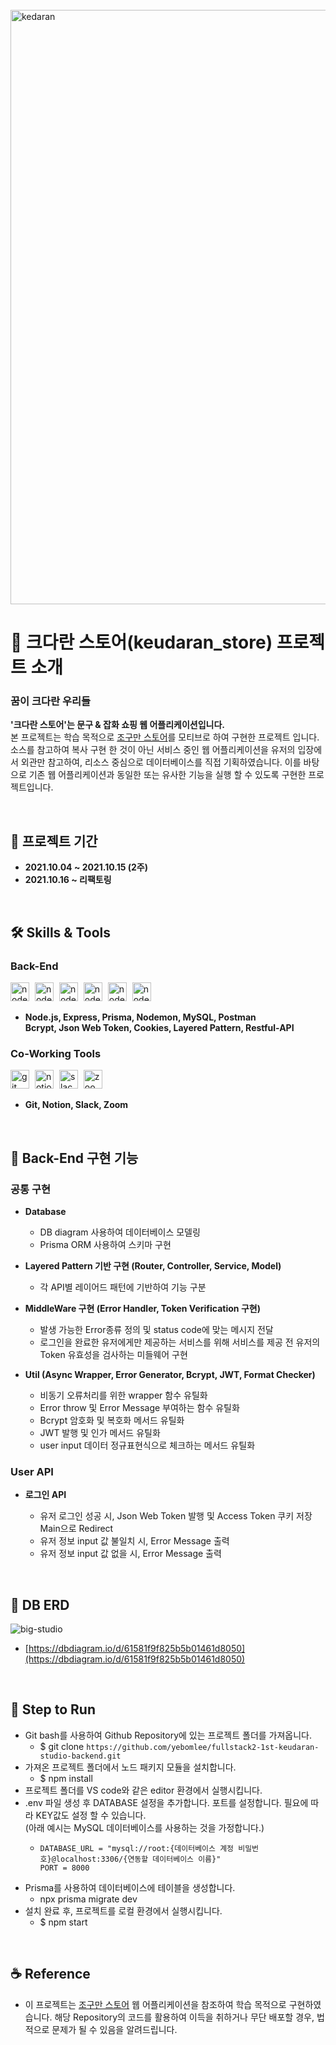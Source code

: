 <br>
<img width="951" alt="kedaran" src="https://user-images.githubusercontent.com/87700801/147952251-7469bda8-6bc7-4e04-89c3-4bcf30a181cc.png">
<br>

# 🦖 크다란 스토어(keudaran_store) 프로젝트 소개

### **꿈이 크다란 우리들**

**'크다란 스토어'는 문구 & 잡화 쇼핑 웹 어플리케이션입니다.** <br>
본 프로젝트는 학습 목적으로 [조구만 스토어](http://www.jogumanstore.com)를 모티브로 하여 구현한 프로젝트 입니다. 소스를 참고하여 복사 구현 한 것이 아닌 서비스 중인 웹 어플리케이션을 유저의 입장에서 외관만 참고하여, 리소스 중심으로 데이터베이스를 직접 기획하였습니다. 이를 바탕으로 기존 웹 어플리케이션과 동일한 또는 유사한 기능을 실행 할 수 있도록 구현한 프로젝트입니다.

<br>

## 📆 프로젝트 기간

- **2021.10.04 ~ 2021.10.15 (2주)**
- **2021.10.16 ~ 리팩토링**

<br>

## 🛠 Skills & Tools

### Back-End
<p float="left">
<img src="https://cdn.icon-icons.com/icons2/2699/PNG/128/nodejs_logo_icon_169910.png" alt="node.js" style="display: inline; width:30px; margin-right:5px;">
  <img src="https://cdn.icon-icons.com/icons2/2415/PNG/128/express_original_logo_icon_146527.png" alt="node.js" style="display: inline; width:30px; margin-right:5px;">
  <img src="https://cdn.icon-icons.com/icons2/2107/PNG/128/file_type_nodemon_icon_130299.png" alt="node.js" style="display: inline; width:30px; margin-right:5px;">
  <img src="https://cdn.icon-icons.com/icons2/2107/PNG/128/file_type_light_prisma_icon_130444.png" alt="node.js" style="display: inline; width:30px; margin-right:5px;">
  <img src="https://cdn.icon-icons.com/icons2/2415/PNG/128/mysql_original_wordmark_logo_icon_146417.png" alt="node.js" style="display: inline; width:30px; margin-right:5px;">
    <img src="https://cdn.icon-icons.com/icons2/3053/PNG/128/postman_macos_bigsur_icon_189815.png" alt="node.js" style="display: inline; width:30px; margin-right:5px;">
  </p>
 
- **Node.js, Express, Prisma, Nodemon, MySQL, Postman <br>
Bcrypt, Json Web Token, Cookies, Layered Pattern, Restful-API**


### Co-Working Tools
<p float="left">
<img src="https://cdn.icon-icons.com/icons2/2107/PNG/128/file_type_git_icon_130581.png" alt="git" style="display: inline; width:30px; margin-right:5px;">
<img src="https://cdn.icon-icons.com/icons2/2389/PNG/128/notion_logo_icon_145025.png" alt="notion" style="display: inline; width:30px; margin-right:5px;">
<img src="https://cdn.icon-icons.com/icons2/2108/PNG/128/slack_icon_130829.png" alt="slack" style="display: inline; width:30px; margin-right:5px;">
<img src="https://cdn.icon-icons.com/icons2/2429/PNG/128/zoom_logo_icon_147196.png" alt="zoom" style="display: inline; width:30px; margin-right:5px;">
  </p>
  
- **Git, Notion, Slack, Zoom**

<br>

## 📝 Back-End 구현 기능

### 공통 구현

- **Database**
   - DB diagram 사용하여 데이터베이스 모델링
   - Prisma ORM 사용하여 스키마 구현

- **Layered Pattern 기반 구현 (Router, Controller, Service, Model)**
   - 각 API별 레이어드 패턴에 기반하여 기능 구분
   
- **MiddleWare 구현 (Error Handler, Token Verification 구현)**
   - 발생 가능한 Error종류 정의 및 status code에 맞는 메시지 전달
   - 로그인을 완료한 유저에게만 제공하는 서비스를 위해 서비스를 제공 전 유저의 Token 유효성을 검사하는 미들웨어 구현

- **Util (Async Wrapper, Error Generator, Bcrypt, JWT, Format Checker)**
   - 비동기 오류처리를 위한 wrapper 함수 유틸화
   - Error throw 및 Error Message 부여하는 함수 유틸화
   - Bcrypt 암호화 및 복호화 메서드 유틸화
   - JWT 발행 및 인가 메서드 유틸화
   - user input 데이터 정규표현식으로 체크하는 메서드 유틸화

### User API

- **로그인 API**

   - 유저 로그인 성공 시, Json Web Token 발행 및 Access Token 쿠키 저장 Main으로 Redirect
   - 유저 정보 input 값 불일치 시, Error Message 출력
   - 유저 정보 input 값 없을 시, Error Message 출력

<br>

## 💽 DB ERD

![big-studio](https://user-images.githubusercontent.com/87700801/147952733-6a6304b1-825c-4cde-a4a7-e4d62c7f04f3.png)

- [https://dbdiagram.io/d/61581f9f825b5b01461d8050](https://dbdiagram.io/d/61581f9f825b5b01461d8050)

<br>

## 🏃 Step to Run

- Git bash를 사용하여 Github Repository에 있는 프로젝트 폴더를 가져옵니다.
  - $ git clone `https://github.com/yebomlee/fullstack2-1st-keudaran-studio-backend.git`
- 가져온 프로젝트 폴더에서 노드 패키지 모듈을 설치합니다.
  - $ npm install
- 프로젝트 폴더를 VS code와 같은 editor 환경에서 실행시킵니다.
- .env 파일 생성 후 DATABASE 설정을 추가합니다. 포트를 설정합니다. 필요에 따라 KEY값도 설정 할 수 있습니다.<br>(아래 예시는 MySQL 데이터베이스를 사용하는 것을 가정합니다.)
  - <pre><code>DATABASE_URL = "mysql://root:{데이터베이스 계정 비밀번호}@localhost:3306/{연동할 데이터베이스 이름}"
    PORT = 8000
    </pre></code>
- Prisma를 사용하여 데이터베이스에 테이블을 생성합니다.
  - npx prisma migrate dev
- 설치 완료 후, 프로젝트를 로컬 환경에서 실행시킵니다.
  - $ npm start

<br>

## ☕️ Reference

- 이 프로젝트는 [조구만 스토어](http://www.jogumanstore.com) 웹 어플리케이션을 참조하여 학습 목적으로 구현하였습니다. 해당 Repository의 코드를 활용하여 이득을 취하거나 무단 배포할 경우, 법적으로 문제가 될 수 있음을 알려드립니다.

